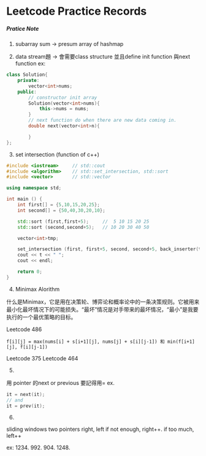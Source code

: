 # Leetcode Practice Records

##### Pratice Note
1. subarray sum -> presum array of hashmap

2. data stream題 -> 會需要class structure 並且define init function 與next function
ex:
```c++
class Solution{
    private:
        vector<int>nums;
    public:
        // constructor init array
        Solution(vector<int>nums){
            this->nums = nums;
        }
        // next function do when there are new data coming in.
        double next(vector<int>n){

        }
};
```

3. set intersection (function of c++)
```c++
#include <iostream>     // std::cout
#include <algorithm>    // std::set_intersection, std::sort
#include <vector>       // std::vector

using namespace std;

int main () {
    int first[] = {5,10,15,20,25};
    int second[] = {50,40,30,20,10};

    std::sort (first,first+5);     //  5 10 15 20 25
    std::sort (second,second+5);   // 10 20 30 40 50

    vector<int>tmp;

    set_intersection (first, first+5, second, second+5, back_inserter(tmp));
    cout << t << " ";
    cout << endl;

    return 0;
}

```

4. Minimax Alorithm

什么是Minimax，它是用在决策轮、博弈论和概率论中的一条决策规则。它被用来最小化最坏情况下的可能损失。“最坏”情况是对手带来的最坏情况，“最小”是我要执行的一个最优策略的目标。

Leetcode 486
```
f[i][j] = max(nums[i] + s[i+1][j], nums[j] + s[i][j-1]) 和 min(f[i+1][j], f[i][j-1])
```

Leetcode 375
Leetcode 464

5. 
用 pointer 的next or previous 要記得用=
ex.
```c++
it = next(it);
// and
it = prev(it);
```

6. 
sliding windows
two pointers right, left
if not enough, right++.
if too much, left++

ex:
1234. 992. 904. 1248.


